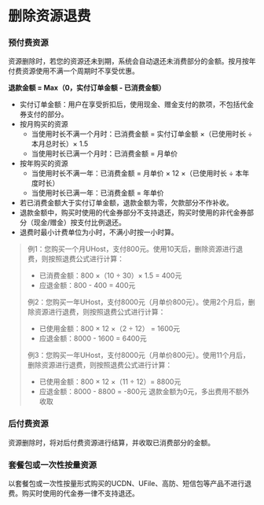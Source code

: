 # 删除资源退费

### 预付费资源 
资源删除时，若您的资源还未到期，系统会自动退还未消费部分的金额。按月按年付费资源使用不满一个周期时不享受优惠。

**退款金额 = Max（0，实付订单金额 - 已消费金额）**
* 实付订单金额：用户在享受折扣后，使用现金、赠金支付的款项，不包括代金券支付的部分。
* 按月购买的资源
  - 当使用时长不满一个月时：已消费金额 = 实付订单金额 ×（已使用时长 ÷ 本月总时长）× 1.5
  - 当使用时长已满一个月时：已消费金额 = 月单价
* 按年购买的资源
  - 当使用时长不满一年：已消费金额 = 月单价 × 12 ×（已使用时长 ÷ 本年度时长）
  - 当使用时长已满一年：已消费金额 = 年单价
* 若已消费金额大于实付订单金额，退款金额为零，欠款部分不作补收。 
* 退款金额中，购买时使用的代金券部分不支持退还，购买时使用的非代金券部分（现金/赠金）按支付比例退还。
* 退费时最小计费单位为小时，不满小时按一小时算。

> 例1：您购买一个月UHost，支付800元。使用10天后，删除资源进行退费，则按照退费公式进行计算：
> - 已消费金额：800 ×（10 ÷ 30）× 1.5 = 400元
> - 应退金额：800 - 400 = 400元
>
> 例2：您购买一年UHost，支付8000元（月单价800元）。使用2个月后，删除资源进行退费，则按照退费公式进行计算：
> - 已使用金额：800 × 12 ×（2 ÷ 12） = 1600元
> - 应退金额：8000 - 1600 = 6400元
>
> 例3：您购买一年UHost，支付8000元（月单价800元）。使用11个月后，删除资源进行退费，则按照退费公式进行计算：
> - 已使用金额：800 × 12 ×（11 ÷ 12）= 8800元
> - 应退金额：8000 - 8800 = -800元 退款金额为0元，多出费用不额外收取

### 后付费资源 
资源删除时，将对后付费资源进行结算，并收取已消费部分的金额。

### 套餐包或一次性按量资源
以套餐包或一次性按量形式购买的UCDN、UFile、高防、短信包等产品不进行退费。购买时使用的代金券一律不支持退还。
